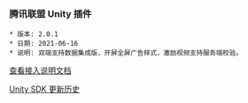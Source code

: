 ### 腾讯联盟 Unity 插件

```
* 版本: 2.0.1
* 日期: 2021-06-16
* 说明: 双端支持数据集成版，开屏全屏广告样式，激励视频支持服务端校验。
```

[查看接入说明文档](https://developers.adnet.qq.com/doc/unity/unity_doc)

[Unity SDK 更新历史](https://developers.adnet.qq.com/doc/unity/union/unity_version)
